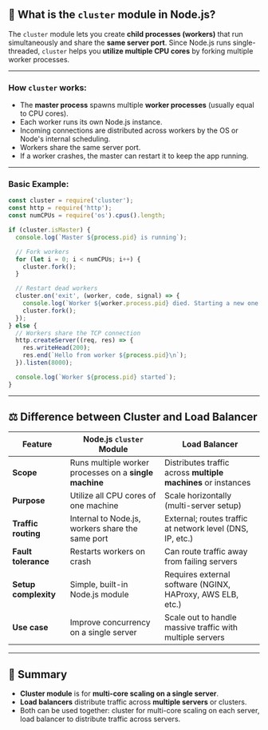 ## 🚀 What is the `cluster` module in Node.js?

The `cluster` module lets you create **child processes (workers)** that run simultaneously and share the **same server port**. Since Node.js runs single-threaded, `cluster` helps you **utilize multiple CPU cores** by forking multiple worker processes.

---

### How `cluster` works:

* The **master process** spawns multiple **worker processes** (usually equal to CPU cores).
* Each worker runs its own Node.js instance.
* Incoming connections are distributed across workers by the OS or Node's internal scheduling.
* Workers share the same server port.
* If a worker crashes, the master can restart it to keep the app running.

---

### Basic Example:

```js
const cluster = require('cluster');
const http = require('http');
const numCPUs = require('os').cpus().length;

if (cluster.isMaster) {
  console.log(`Master ${process.pid} is running`);

  // Fork workers
  for (let i = 0; i < numCPUs; i++) {
    cluster.fork();
  }

  // Restart dead workers
  cluster.on('exit', (worker, code, signal) => {
    console.log(`Worker ${worker.process.pid} died. Starting a new one.`);
    cluster.fork();
  });
} else {
  // Workers share the TCP connection
  http.createServer((req, res) => {
    res.writeHead(200);
    res.end(`Hello from worker ${process.pid}\n`);
  }).listen(8000);

  console.log(`Worker ${process.pid} started`);
}
```

---

## ⚖️ Difference between Cluster and Load Balancer

| Feature              | Node.js `cluster` Module                               | Load Balancer                                                 |
| -------------------- | ------------------------------------------------------ | ------------------------------------------------------------- |
| **Scope**            | Runs multiple worker processes on a **single machine** | Distributes traffic across **multiple machines** or instances |
| **Purpose**          | Utilize all CPU cores of one machine                   | Scale horizontally (multi-server setup)                       |
| **Traffic routing**  | Internal to Node.js, workers share the same port       | External; routes traffic at network level (DNS, IP, etc.)     |
| **Fault tolerance**  | Restarts workers on crash                              | Can route traffic away from failing servers                   |
| **Setup complexity** | Simple, built-in Node.js module                        | Requires external software (NGINX, HAProxy, AWS ELB, etc.)    |
| **Use case**         | Improve concurrency on a single server                 | Scale out to handle massive traffic with multiple servers     |

---

## 🧠 Summary

* **Cluster module** is for **multi-core scaling on a single server**.
* **Load balancers** distribute traffic across **multiple servers** or clusters.
* Both can be used together: cluster for multi-core scaling on each server, load balancer to distribute traffic across servers.